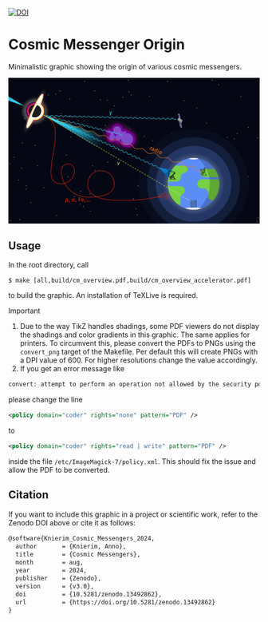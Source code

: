 [![DOI](https://zenodo.org/badge/812022899.svg)](https://zenodo.org/doi/10.5281/zenodo.11580793)

# Cosmic Messenger Origin

Minimalistic graphic showing the origin of various cosmic messengers.

![Cosmic messengers on their way to Earth.](./cm_overview.png "Cosmic Messengers")

## Usage
In the root directory, call
```
$ make [all,build/cm_overview.pdf,build/cm_overview_accelerator.pdf]
```
to build the graphic. An installation of TeXLive is required.

> [!IMPORTANT]
> 1. Due to the way TikZ handles shadings, some PDF viewers do not display the shadings and color gradients
> in this graphic. The same applies for printers. To circumvent this, please convert the PDFs to PNGs
> using the `convert_png` target of the Makefile. Per default this will create PNGs with a DPI value of 600.
> For higher resolutions change the value accordingly.
> 2. If you get an error message like
> ```bash
> convert: attempt to perform an operation not allowed by the security policy `PDF'
> ```
> please change the line
> ```xml
> <policy domain="coder" rights="none" pattern="PDF" />
> ```
> to
> ```xml
> <policy domain="coder" rights="read | write" pattern="PDF" />
> ```
> inside the file `/etc/ImageMagick-7/policy.xml`. This should fix the issue and allow the PDF to be converted.

## Citation
If you want to include this graphic in a project or scientific work, refer to the Zenodo DOI above or cite it as follows:
```
@software{Knierim_Cosmic_Messengers_2024,
  author       = {Knierim, Anno},
  title        = {Cosmic Messengers},
  month        = aug,
  year         = 2024,
  publisher    = {Zenodo},
  version      = {v3.0},
  doi          = {10.5281/zenodo.13492862},
  url          = {https://doi.org/10.5281/zenodo.13492862}
}
```
